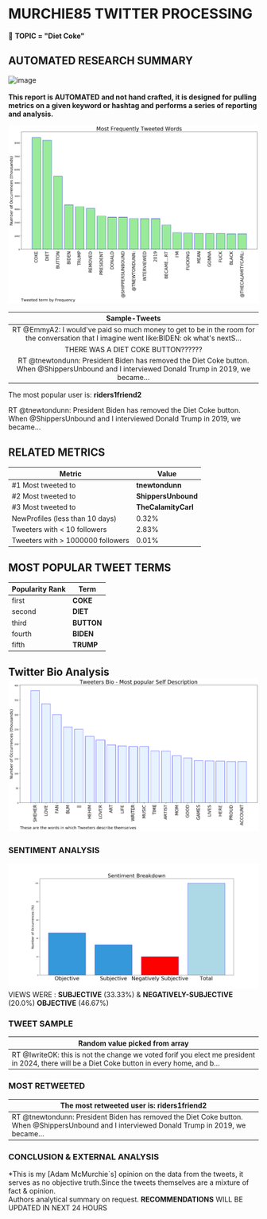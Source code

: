 # MURCHIE85 TWITTER PROCESSING 
&#x1F34E; **TOPIC = "Diet Coke"**

## AUTOMATED RESEARCH SUMMARY

![image](https://marketingplatform.google.com/about/static/images/gmp/analytics-smb-benefit.jpg)
<br></br>
<b> This report is AUTOMATED and not hand crafted, it is designed for pulling metrics on a given keyword or hashtag and performs a series of reporting and analysis.</b>



![image](TWEETS.png)



|                **Sample-Tweets**        |
| :-------------: |
| RT @EmmyA2: I would've paid so much money to get to be in the room for the conversation that I imagine went like:BIDEN: ok what's nextS… |
| THERE WAS A DIET COKE BUTTON?????? |
| RT @tnewtondunn: President Biden has removed the Diet Coke button. When @ShippersUnbound and I interviewed Donald Trump in 2019, we became… |

The most popular user is: **riders1friend2**
<div class="alert alert-block alert-danger"> RT @tnewtondunn: President Biden has removed the Diet Coke button. When @ShippersUnbound and I interviewed Donald Trump in 2019, we became…</div>

## RELATED METRICS<br>
| Metric | Value |
| ------------- | ------------- |
| #1 Most tweeted to  | **tnewtondunn** |
| #2 Most tweeted to  | **ShippersUnbound** |
| #3 Most tweeted to  | **TheCalamityCarl** |
| NewProfiles (less than 10 days) | 0.32%  |
| Tweeters with < 10 followers  | 2.83%|
| Tweeters with > 1000000 followers  | 0.01%  |



## MOST POPULAR TWEET TERMS 


| Popularity Rank  | Term |
| ------------- | ------------- |
| first  | **COKE**  |
| second  | **DIET**  |
| third  | **BUTTON** |
| fourth  | **BIDEN**  |
| fifth  | **TRUMP**  |


## Twitter Bio Analysis![image](BIO.png)
### SENTIMENT ANALYSIS
![image](sentiment.png)
VIEWS WERE : **SUBJECTIVE**  (33.33%) & **NEGATIVELY-SUBJECTIVE** (20.0%) **OBJECTIVE** (46.67%)

### TWEET SAMPLE 
| Random value picked from array |
| ------------- |
|RT @IwriteOK: this is not the change we voted forif you elect me president in 2024, there will be a Diet Coke button in every home, and b… |

### MOST RETWEETED 

| The most retweeted user is: **riders1friend2**  |
| ------------- |
| RT @tnewtondunn: President Biden has removed the Diet Coke button. When @ShippersUnbound and I interviewed Donald Trump in 2019, we became… |

### CONCLUSION & EXTERNAL ANALYSIS

*This is my [Adam McMurchie`s] opinion on the data from the tweets, it serves as no objective truth.Since the tweets themselves are a mixture of fact & opinion.<br>
Authors analytical summary on request.
**RECOMMENDATIONS** WILL BE UPDATED IN NEXT  24 HOURS <br>